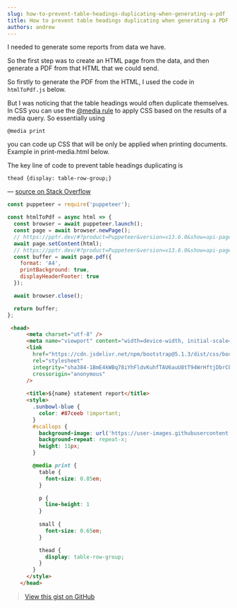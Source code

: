 ```yaml
---
slug: how-to-prevent-table-headings-duplicating-when-generating-a-pdf
title: How to prevent table headings duplicating when generating a PDF
authors: andrew
---
```


I needed to generate some reports from data we have.

So the first step was to create an HTML page from the data, and then generate a PDF from that HTML that we could send.

<!--truncate-->

So firstly to generate the PDF from the HTML, I used the code in `htmlToPdf.js` below.

But I was noticing that the table headings would often duplicate themselves. In CSS you can use the [@media rule](https://developer.mozilla.org/en-US/docs/Web/CSS/@media) to apply CSS based on the results of a media query. So essentially using

```
@media print
```

you can code up CSS that will be only be applied when printing documents. Example in print-media.html below.

The key line of code to prevent table headings duplicating is

```
thead {display: table-row-group;}
```

— [source on Stack Overflow](https://stackoverflow.com/a/27185685/2813041)

```js title="htmlToPdf.js"
const puppeteer = require('puppeteer');

const htmlToPdf = async html => {
  const browser = await puppeteer.launch();
  const page = await browser.newPage();
  // https://pptr.dev/#?product=Puppeteer&version=v13.6.0&show=api-pagesetcontenthtml-options
  await page.setContent(html);
  // https://pptr.dev/#?product=Puppeteer&version=v13.6.0&show=api-pagepdfoptions
  const buffer = await page.pdf({
    format: 'A4',
    printBackground: true,
    displayHeaderFooter: true
  });

  await browser.close();

  return buffer;
};
```

```html title="print-media.html"
 <head>
      <meta charset="utf-8" />
      <meta name="viewport" content="width=device-width, initial-scale=1" />
      <link
        href="https://cdn.jsdelivr.net/npm/bootstrap@5.1.3/dist/css/bootstrap.min.css"
        rel="stylesheet"
        integrity="sha384-1BmE4kWBq78iYhFldvKuhfTAU6auU8tT94WrHftjDbrCEXSU1oBoqyl2QvZ6jIW3"
        crossorigin="anonymous"
      />
  
      <title>${name} statement report</title>
      <style>
        .sunbowl-blue {
          color: #87ceeb !important;
        }
        #scallops {
          background-image: url('https://user-images.githubusercontent.com/3735849/164582296-6e19273d-2d1a-4482-a25c-4edc9c6416ec.png');
          background-repeat: repeat-x;
          height: 11px;
        }

        @media print {
          table {
            font-size: 0.85em;
          }

          p {
            line-height: 1
          }
  
          small {
            font-size: 0.65em;
          }

          thead {
            display: table-row-group;
          }
        }
      </style>
    </head>
```

> [View this gist on GitHub](https://gist.github.com/magician11/6f71e65df9dcf45cc1f8ce2f24216c6d)